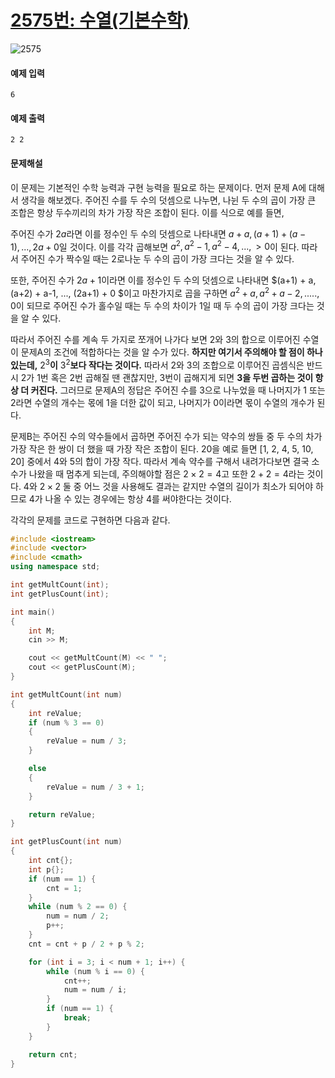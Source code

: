 # [2575번: 수열(기본수학)](https://www.acmicpc.net/problem/2575)
![2575](https://user-images.githubusercontent.com/119858743/214081331-2cf956e4-76ff-4a2c-ba63-43e94306161b.PNG)

#### 예제 입력
```
6
```
#### 예제 출력
```
2 2
```

#### 문제해설
이 문제는 기본적인 수학 능력과 구현 능력을 필요로 하는 문제이다. 먼저 문제 A에 대해서 생각을 해보겠다. 주어진 수를 두 수의 덧셈으로 나누면, 나뉜 두 수의 곱이 가장 큰 조합은  항상 두수끼리의 차가 가장 작은 조합이 된다. 이를 식으로 예를 들면,
<br>

주어진 수가 $2a$라면 이를 정수인 두 수의 덧셈으로 나타내면 $a+a, (a+1) + (a-1), ... , 2a + 0$일 것이다. 이를 각각 곱해보면 $a^2, a^2-1, a^2-4, ..., > 0$이 된다. 따라서 주어진 수가 짝수일 때는 2로나눈 두 수의 곱이 가장 크다는 것을 알 수 있다.
<br>
 
또한, 주어진 수가 $2a+1$이라면 이를 정수인 두 수의 덧셈으로 나타내면 $(a+1) + a, (a+2) + a-1, ..., (2a+1) + 0 $이고 마찬가지로 곱을 구하면 $a^2+a, a^2+a-2,.....,0$이 되므로 
주어진 수가 홀수일 때는 두 수의 차이가 1일 때 두 수의 곱이 가장 크다는 것을 알 수 있다.
<br>

따라서 주어진 수를 계속 두 가지로 쪼개어 나가다 보면 2와 3의 합으로 이루어진 수열이 문제A의 조건에 적합하다는 것을 알 수가 있다. **하지만 여기서 주의해야 할 점이 하나 있는데,** $2^3$**이** $3^2$**보다 작다는 것이다.** 따라서 2와 3의 조합으로 이루어진 곱셈식은 반드시 2가 1번 혹은 2번 곱해질 땐 괜찮지만, 3번이 곱해지게 되면 **3을 두번 곱하는 것이 항상 더 커진다.** 그러므로 문제A의 정답은 주어진 수를 3으로 나누었을 때 나머지가 1 또는 2라면 수열의 개수는 몫에 1을 더한 값이 되고, 나머지가 0이라면 몫이 수열의 개수가 된다.
<br>

문제B는 주어진 수의 약수들에서 곱하면 주어진 수가 되는 약수의 쌍들 중 두 수의 차가 가장 작은 한 쌍이 더 했을 때 가장 작은 조합이 된다. 20을 예로 들면 [1, 2, 4, 5, 10, 20]
중에서 4와 5의 합이 가장 작다. 따라서 계속 약수를 구해서 내려가다보면 결국 소수가 나왔을 때 멈추게 되는데, 주의해야할 점은 $2 \times 2 = 4$고 또한 $2 + 2 = 4$라는 것이다. 4와 $2 \times 2$ 둘 중 어느 것을 사용해도 결과는 같지만 수열의 길이가 최소가 되어야 하므로 4가 나올 수 있는 경우에는 항상 4를 써야한다는 것이다. 
<br>

각각의 문제를 코드로 구현하면 다음과 같다.
```cpp
#include <iostream>
#include <vector>
#include <cmath>
using namespace std;

int getMultCount(int);
int getPlusCount(int);

int main()
{
	int M;
	cin >> M;

	cout << getMultCount(M) << " ";
	cout << getPlusCount(M);
}

int getMultCount(int num)
{
	int reValue;
	if (num % 3 == 0)
	{
		reValue = num / 3;
	}

	else
	{
		reValue = num / 3 + 1;
	}

	return reValue;
}

int getPlusCount(int num)
{
    int cnt{};
    int p{};
    if (num == 1) {
        cnt = 1;
    }
    while (num % 2 == 0) {
        num = num / 2;
        p++;
    }
    cnt = cnt + p / 2 + p % 2;

    for (int i = 3; i < num + 1; i++) {
        while (num % i == 0) {
            cnt++;
            num = num / i;
        }
        if (num == 1) {
            break;
        }
    }

    return cnt;
}
```
